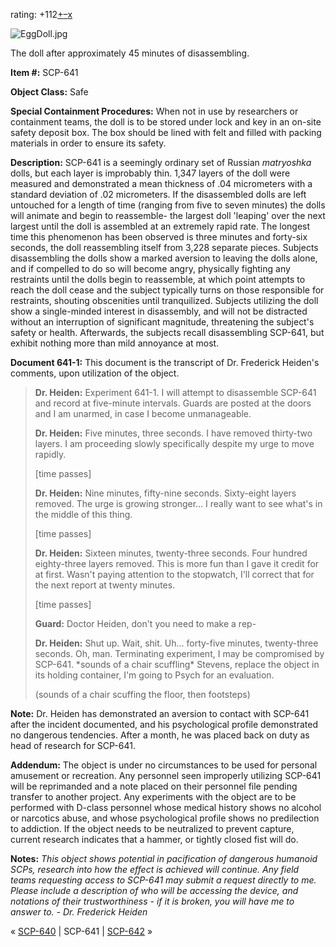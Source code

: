 rating: +112[+](javascript:; "I like it")[–](javascript:; "I don't like it")[x](javascript:; "Cancel my vote")

![EggDoll.jpg](http://scp-wiki.wdfiles.com/local--files/scp-641/EggDoll.jpg)

The doll after approximately 45 minutes of disassembling.

**Item #:** SCP-641

**Object Class:** Safe

**Special Containment Procedures:** When not in use by researchers or containment teams, the doll is to be stored under lock and key in an on-site safety deposit box. The box should be lined with felt and filled with packing materials in order to ensure its safety.

**Description:** SCP-641 is a seemingly ordinary set of Russian _matryoshka_ dolls, but each layer is improbably thin. 1,347 layers of the doll were measured and demonstrated a mean thickness of .04 micrometers with a standard deviation of .02 micrometers. If the disassembled dolls are left untouched for a length of time (ranging from five to seven minutes) the dolls will animate and begin to reassemble- the largest doll 'leaping' over the next largest until the doll is assembled at an extremely rapid rate. The longest time this phenomenon has been observed is three minutes and forty-six seconds, the doll reassembling itself from 3,228 separate pieces. Subjects disassembling the dolls show a marked aversion to leaving the dolls alone, and if compelled to do so will become angry, physically fighting any restraints until the dolls begin to reassemble, at which point attempts to reach the doll cease and the subject typically turns on those responsible for restraints, shouting obscenities until tranquilized. Subjects utilizing the doll show a single-minded interest in disassembly, and will not be distracted without an interruption of significant magnitude, threatening the subject's safety or health. Afterwards, the subjects recall disassembling SCP-641, but exhibit nothing more than mild annoyance at most.

**Document 641-1:** This document is the transcript of Dr. Frederick Heiden's comments, upon utilization of the object.

> **Dr. Heiden:** Experiment 641-1. I will attempt to disassemble SCP-641 and record at five-minute intervals. Guards are posted at the doors and I am unarmed, in case I become unmanageable.
> 
> **Dr. Heiden:** Five minutes, three seconds. I have removed thirty-two layers. I am proceeding slowly specifically despite my urge to move rapidly.
> 
> \[time passes\]
> 
> **Dr. Heiden:** Nine minutes, fifty-nine seconds. Sixty-eight layers removed. The urge is growing stronger… I really want to see what's in the middle of this thing.
> 
> \[time passes\]
> 
> **Dr. Heiden:** Sixteen minutes, twenty-three seconds. Four hundred eighty-three layers removed. This is more fun than I gave it credit for at first. Wasn't paying attention to the stopwatch, I'll correct that for the next report at twenty minutes.
> 
> \[time passes\]
> 
> **Guard:** Doctor Heiden, don't you need to make a rep-
> 
> **Dr. Heiden:** Shut up. Wait, shit. Uh… forty-five minutes, twenty-three seconds. Oh, man. Terminating experiment, I may be compromised by SCP-641. \*sounds of a chair scuffling\* Stevens, replace the object in its holding container, I'm going to Psych for an evaluation.
> 
> (sounds of a chair scuffing the floor, then footsteps)

**Note:** Dr. Heiden has demonstrated an aversion to contact with SCP-641 after the incident documented, and his psychological profile demonstrated no dangerous tendencies. After a month, he was placed back on duty as head of research for SCP-641.

**Addendum:** The object is under no circumstances to be used for personal amusement or recreation. Any personnel seen improperly utilizing SCP-641 will be reprimanded and a note placed on their personnel file pending transfer to another project. Any experiments with the object are to be performed with D-class personnel whose medical history shows no alcohol or narcotics abuse, and whose psychological profile shows no predilection to addiction. If the object needs to be neutralized to prevent capture, current research indicates that a hammer, or tightly closed fist will do.

**Notes:** _This object shows potential in pacification of dangerous humanoid SCPs, research into how the effect is achieved will continue. Any field teams requesting access to SCP-641 may submit a request directly to me. Please include a description of who will be accessing the device, and notations of their trustworthiness - if it is broken, you will have me to answer to. - Dr. Frederick Heiden_

« [SCP-640](/scp-640) | SCP-641 | [SCP-642](/scp-642) »